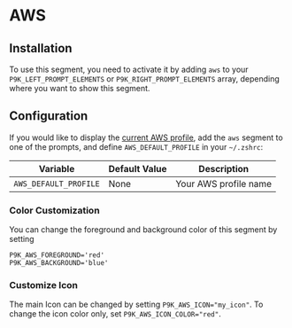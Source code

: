 # AWS

## Installation

To use this segment, you need to activate it by adding `aws` to your
`P9K_LEFT_PROMPT_ELEMENTS` or `P9K_RIGHT_PROMPT_ELEMENTS` array, depending
where you want to show this segment.

## Configuration

If you would like to display the [current AWS
profile](http://docs.aws.amazon.com/cli/latest/userguide/installing.html), add
the `aws` segment to one of the prompts, and define `AWS_DEFAULT_PROFILE` in
your `~/.zshrc`:

| Variable | Default Value | Description |
|----------|---------------|-------------|
|`AWS_DEFAULT_PROFILE`|None|Your AWS profile name|

### Color Customization

You can change the foreground and background color of this segment by setting
```
P9K_AWS_FOREGROUND='red'
P9K_AWS_BACKGROUND='blue'
```

### Customize Icon

The main Icon can be changed by setting `P9K_AWS_ICON="my_icon"`. To change the
icon color only, set `P9K_AWS_ICON_COLOR="red"`.